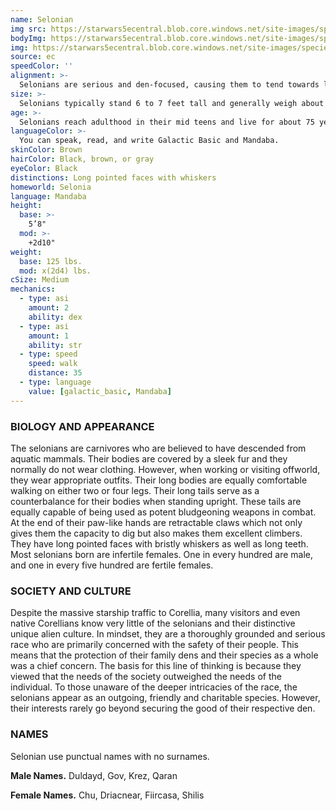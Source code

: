 ```yaml
---
name: Selonian
img src: https://starwars5ecentral.blob.core.windows.net/site-images/species/species_selonian.png
bodyImg: https://starwars5ecentral.blob.core.windows.net/site-images/species/species_selonian.png
img: https://starwars5ecentral.blob.core.windows.net/site-images/species/species_selonian.png
source: ec
speedColor: ''
alignment: >-
  Selonians are serious and den-focused, causing them to tend towards lawful balanced, though there are exceptions.
size: >-
  Selonians typically stand 6 to 7 feet tall and generally weigh about 180 lbs. Regardless of your position in that range, your size is Medium.
age: >-
  Selonians reach adulthood in their mid teens and live for about 75 years.
languageColor: >-
  You can speak, read, and write Galactic Basic and Mandaba. 
skinColor: Brown
hairColor: Black, brown, or gray
eyeColor: Black
distinctions: Long pointed faces with whiskers
homeworld: Selonia
language: Mandaba
height:
  base: >-
    5’8"
  mod: >-
    +2d10"
weight:
  base: 125 lbs.
  mod: x(2d4) lbs.
cSize: Medium
mechanics:
  - type: asi
    amount: 2
    ability: dex
  - type: asi
    amount: 1
    ability: str
  - type: speed
    speed: walk
    distance: 35
  - type: language
    value: [galactic_basic, Mandaba]
---
```

### BIOLOGY AND APPEARANCE
The selonians are carnivores who are believed to have descended from aquatic mammals. Their bodies are covered by a sleek fur and they normally do not wear clothing. However, when working or visiting offworld, they wear appropriate outfits. Their long bodies are equally comfortable walking on either two or four legs. Their long tails serve as a counterbalance for their bodies when standing upright. These tails are equally capable of being used as potent bludgeoning weapons in combat. At the end of their paw-like hands are retractable claws which not only gives them the capacity to dig but also makes them excellent climbers. They have long pointed faces with bristly whiskers as well as long teeth. Most selonians born are infertile females. One in every hundred are male, and one in every five hundred are fertile females.

### SOCIETY AND CULTURE
Despite the massive starship traffic to Corellia, many visitors and even native Corellians know very little of the selonians and their distinctive unique alien culture. In mindset, they are a thoroughly grounded and serious race who are primarily concerned with the safety of their people. This means that the protection of their family dens and their species as a whole was a chief concern. The basis for this line of thinking is because they viewed that the needs of the society outweighed the needs of the individual. To those unaware of the deeper intricacies of the race, the selonians appear as an outgoing, friendly and charitable species. However, their interests rarely go beyond securing the good of their respective den.

### NAMES
Selonian use punctual names with no surnames.

__Male Names.__ Duldayd, Gov, Krez, Qaran

__Female Names.__ Chu, Driacnear, Fiircasa, Shilis



    